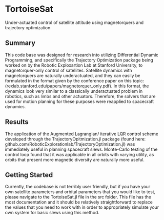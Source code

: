 # TortoiseSat
Under-actuated control of satellite attitude using magnetorquers and trajectory optimization

## Summary
This code base was designed for research into utilizing Differential Dynamic Programming, and specifically the Trajectory Optimization package being worked on by the Robotic Exploxartion Lab at Stanford University, to magnetorquer-only control of satellites. Satellite dynamics with magnetorquers are naturally underactuated, and they can easily be formulated in the format given by the conference paper on this topic: (rexlab.stanford.edu/papers/magnetorquer_only.pdf). In this format, the dynamics look very similar to a classically underactuated problem in robotics, such as limbs and other actuators. Therefore, the solvers that are used for motion planning for these purposes were reapplied to spacecraft dynamics. 

## Results
The application of the Augmented Lagrangian/ iterative LQR control scheme developed through the TrajectoryOpitmization.jl package (found here: github.com/RoboticExplorationlab/TrajectoryOptimization.jl) was immediately useful in planning spacecraft slews. Monte-Carlo testing of the control loop found that it was applicable in all orbits with varying utility, as orbits that present more magnetic diversity are naturally more useful. 

## Getting Started 
Currently, the codebase is not terribly user friendly, but if you have your own satellite parameters and orbital parameters that you would like to test, please navigate to the TortoiseSat.jl file in the src folder. This file has the most documentation and it should be relatively straightforward to replace the values that you need to work with in order to appropriately simulate your own system for basic slews using this method. 